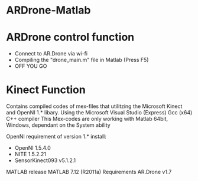 ARDrone-Matlab
==============
# ARDrone control function
- Connect to AR.Drone via wi-fi
- Compiling the "drone_main.m" file in Matlab (Press F5)
- OFF YOU GO

# Kinect Function
Contains compiled codes of mex-files that utilitzing the Microsoft Kinect and OpenNI 1.* libary.
Using the Microsoft Visual Studio (Express) Gcc (x64) C++ compiler
This Mex-codes are only working with Matlab 64bit, Windows, dependant on the System ability

OpenNI requirement of version 1.* install: 
- OpenNI 1.5.4.0 
- NITE 1.5.2.21 
- SensorKinect093 v5.1.2.1

MATLAB release	 MATLAB 7.12 (R2011a)
Requirements	AR.Drone v1.7
